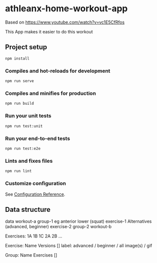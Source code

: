 # athleanx-home-workout-app

Based on https://www.youtube.com/watch?v=vc1E5CfRfos

This App makes it easier to do this workout

## Project setup
```
npm install
```

### Compiles and hot-reloads for development
```
npm run serve
```

### Compiles and minifies for production
```
npm run build
```

### Run your unit tests
```
npm run test:unit
```

### Run your end-to-end tests
```
npm run test:e2e
```

### Lints and fixes files
```
npm run lint
```

### Customize configuration
See [Configuration Reference](https://cli.vuejs.org/config/).


## Data structure

data
  workout-a
    group-1 eg anterior lower (squat)
      exercise-1
        Alternatives (advanced, beginner)
      exercise-2
    group-2
  workout-b

Exercises:
1A
1B
1C
2A
2B
...

Exercise:
  Name
  Versions []
    label: advanced / beginner / all
    image(s) / gif

Group:
  Name
  Exercises []
